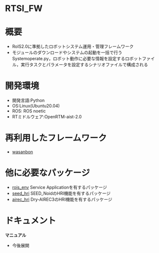 # RTSI_FW

# 概要
* RoIS2.0に準拠したロボットシステム運用・管理フレームワーク
* モジュールのダウンロードやシステムの起動を一括で行うSystemoperate.py，ロボット動作に必要な情報を設定するロボットファイル，実行タスクとパラメータを設定するシナリオファイルで構成される

# 開発環境
* 開発言語:Python
* OS:Linux(Ubuntu20.04)
* ROS: ROS noetic
* RTミドルウェア:OpenRTM-aist-2.0

# 再利用したフレームワーク
* [wasanbon](http://wasanbon.org/)

# 他に必要なパッケージ
* [rois_env](https://github.com/rsdlab/rois_env)
  Service Applicationを有するパッケージ
* [seed_hri](https://github.com/rsdlab/seed_hri)
  SEED_NoidのHRI機能を有するパッケージ
* [airec_hri](https://github.com/rsdlab/airec_hri)
  Dry-AIREC3のHRI機能を有するパッケージ

# ドキュメント
**マニュアル**
* 今後展開
